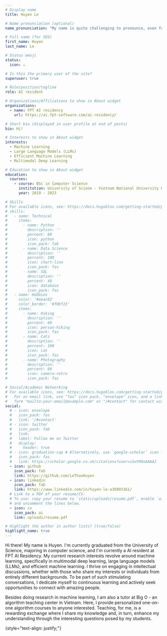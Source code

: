 ```yaml
---
# Display name
title: Huyen Le

# Name pronunciation (optional)
name_pronunciation: "My name is quite challenging to pronounce, even for Vietnamese speakers. Let me share with you a pronunciation tip I learned from a French friend: you can quickly say 'who in,' and it will sound like my name. It's not a perfect match, but it's a good starting point, haha"

# Full name (for SEO)
first_name: Huyen
last_name: Le

# Status emoji
status:
  icon: ☕️

# Is this the primary user of the site?
superuser: true

# Role/position/tagline
role: AI resident 

# Organizations/Affiliations to show in About widget
organizations:
  - name: FPT AI residency
    url: https://ai.fpt-software.com/ai-residency/

# Short bio (displayed in user profile at end of posts)
bio: Hi! 

# Interests to show in About widget
interests:
  - Machine Learning
  - Large Language Models (LLMs)
  - Efficient Machine Learning 
  - Multimodal Deep Learning

# Education to show in About widget
education:
  courses:
    - course: BSc in Computer Science
      institution: University of Sciene - Vietnam National University Ho Chi Minh city
      year: 2019 - 2023

# Skills
# For available icons, see: https://docs.hugoblox.com/getting-started/page-builder/#icons
# skills:
#   - name: Technical
#     items:
#       - name: Python
#         description: ''
#         percent: 80
#         icon: python
#         icon_pack: fab
#       - name: Data Science
#         description: ''
#         percent: 100
#         icon: chart-line
#         icon_pack: fas
#       - name: SQL
#         description: ''
#         percent: 40
#         icon: database
#         icon_pack: fas
#   - name: Hobbies
#     color: '#eeac02'
#     color_border: '#f0bf23'
#     items:
#       - name: Hiking
#         description: ''
#         percent: 60
#         icon: person-hiking
#         icon_pack: fas
#       - name: Cats
#         description: ''
#         percent: 100
#         icon: cat
#         icon_pack: fas
#       - name: Photography
#         description: ''
#         percent: 80
#         icon: camera-retro
#         icon_pack: fas

# Social/Academic Networking
# For available icons, see: https://docs.hugoblox.com/getting-started/page-builder/#icons
#   For an email link, use "fas" icon pack, "envelope" icon, and a link in the
#   form "mailto:your-email@example.com" or "/#contact" for contact widget.
social:
  # - icon: envelope
  #   icon_pack: fas
  #   link: '/#contact'
  # - icon: twitter
  #   icon_pack: fab
  #   link: 
  #   label: Follow me on Twitter
  #   display:
  #     header: true
  # - icon: graduation-cap # Alternatively, use `google-scholar` icon from `ai` icon pack
  #   icon_pack: fas
  #   link: https://scholar.google.co.uk/citations?user=sIwtMXoAAAAJ
  - icon: github
    icon_pack: fab
    link: https://github.com/LeThaoHuyen
  - icon: linkedin
    icon_pack: fab
    link: https://www.linkedin.com/in/huyen-le-a36093161/
  # Link to a PDF of your resume/CV.
  # To use: copy your resume to `static/uploads/resume.pdf`, enable `ai` icons in `params.yaml`,
  # and uncomment the lines below.
  - icon: cv
    icon_pack: ai
    link: uploads/resume.pdf

# Highlight the author in author lists? (true/false)
highlight_name: true
---
```


Hi there! My name is Huyen. I'm currently graduated from the University of Science, majoring in computer science, and I'm currently a AI resident at FPT AI Residency. My current research interests revolve around machine learning, specifically in multimodal deep learning, large language models (LLMs), and efficient machine learning. I thrive on engaging in intellectual discussions, whether with those who share my interests or individuals from entirely different backgrounds. To be part of such stimulating conversations, I dedicate myself to continuous learning and actively seek opportunities to connect with amazing people. 

Besides doing research in machine learning, I am also a tutor at Big O - an algorithm teaching center in Vietnam. Here, I provide personalized one-on-one algorithm courses to anyone interested. Teaching, for me, is a rewarding exchange where I share my knowledge and, in turn, enhance my understanding through the interesting questions posed by my students.

{style="text-align: justify;"}
